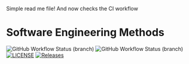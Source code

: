 Simple read me file!
And now checks the CI workflow

# Software Engineering Methods

![GitHub Workflow Status (branch)](https://img.shields.io/github/actions/workflow/status/soto-nicole/sem/main.yml?branch=master)
![GitHub Workflow Status (branch)](https://img.shields.io/github/actions/workflow/status/soto-nicole/sem/main.yml?branch=develop)
[![LICENSE](https://img.shields.io/github/license/soto-nicole/sem.svg?style=flat-square)](https://github.com/soto-nicole/sem/blob/master/LICENSE)
[![Releases](https://img.shields.io/github/release/soto-nicole/sem/all.svg?style=flat-square)](https://github.com/soto-nicole/sem/releases)
